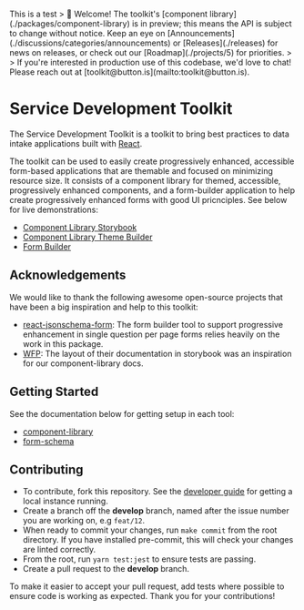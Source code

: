 <br/>
This is a test
> 👋 Welcome! The toolkit's [component library](./packages/component-library) is in preview; this means the API is subject to change without notice. Keep an eye on [Announcements](./discussions/categories/announcements) or [Releases](./releases) for news on releases, or check out our [Roadmap](./projects/5) for priorities.
>
> If you're interested in production use of this codebase, we'd love to chat! Please reach out at [toolkit@button.is](mailto:toolkit@button.is).

<br/>

# Service Development Toolkit

The Service Development Toolkit is a toolkit to bring best practices to data intake applications built with [React](https://reactjs.org/).

The toolkit can be used to easily create progressively enhanced, accessible form-based applications that are themable and focused on
minimizing resource size. It consists of a component library for themed, accessible,  progressively enhanced components, and a form-builder application
to help create progressively enhanced forms with good UI pricnciples. See below for live demonstrations:

- [Component Library Storybook](https://button-inc.github.io/service-development-toolkit/)
- [Component Library Theme Builder](https://service-development-toolkit.herokuapp.com/theme-builder/button)
- [Form Builder](https://service-development-toolkit.herokuapp.com/form-builder)

## Acknowledgements

We would like to thank the following awesome open-source projects that have been a big inspiration and help to this toolkit:

- [react-jsonschema-form](https://github.com/rjsf-team/react-jsonschema-form): The form builder tool to support progressive enhancement in single question per page forms relies heavily on the work in this package.
- [WFP](https://uikit.wfp.org/docs/index.html?path=/story/getting-started-intro--page): The layout of their documentation in storybook was an inspiration for our component-library docs.

## Getting Started

See the documentation below for getting setup in each tool:

- [component-library](/packages/component-library/README.md#getting-started)
- [form-schema](/packages/form-schema/README.md#getting-started)

## Contributing

- To contribute, fork this repository. See the [developer guide](/docs/developer-guide.md) for getting a local instance running.
- Create a branch off the **develop** branch, named after the issue number you are working on, e.g `feat/12`.
- When ready to commit your changes, run `make commit` from the root directory. If you have installed pre-commit, this will check your changes are linted correctly.
- From the root, run `yarn test:jest` to ensure tests are passing.
- Create a pull request to the **develop** branch.

To make it easier to accept your pull request, add tests where possible to ensure code is working as expected. Thank you for your contributions!
